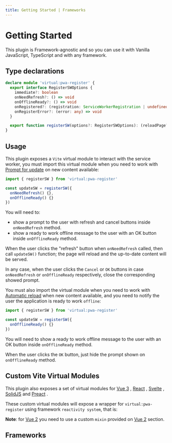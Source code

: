 ```yaml
---
title: Getting Started | Frameworks
---
```


# Getting Started 

This plugin is Framework-agnostic and so you can use it with Vanilla JavaScript, TypeScript and with any framework.

## Type declarations

```ts
declare module 'virtual:pwa-register' {
  export interface RegisterSWOptions {
    immediate?: boolean
    onNeedRefresh?: () => void
    onOfflineReady?: () => void
    onRegistered?: (registration: ServiceWorkerRegistration | undefined) => void
    onRegisterError?: (error: any) => void
  }

  export function registerSW(options?: RegisterSWOptions): (reloadPage?: boolean) => Promise<void>
}
```

## Usage

This plugin exposes a `Vite` virtual module to interact with the service worker, you must import this virtual module 
when you need to work with [Prompt for update](/guide/prompt-for-update.html) on new content available:

```ts
import { registerSW } from 'virtual:pwa-register'

const updateSW = registerSW({
  onNeedRefresh() {},
  onOfflineReady() {}
})
```

You will need to:
- show a prompt to the user with refresh and cancel buttons inside `onNeedRefresh` method.
- show a ready to work offline message to the user with an OK button inside `onOfflineReady` method.

When the user clicks the "refresh" button when `onNeedRefresh` called, then call `updateSW()` function; the page will
reload and the up-to-date content will be served.

In any case, when the user clicks the `Cancel` or `OK` buttons in case `onNeedRefresh` or `onOfflineReady` respectively,
close the corresponding showed prompt.

You must also import the virtual module when you need to work with [Automatic reload](/guide/auto-update.html) when new
content available, and you need to notify the user the application is ready to work `offline`:

```ts
import { registerSW } from 'virtual:pwa-register'

const updateSW = registerSW({
  onOfflineReady() {}
})
```

You will need to show a ready to work offline message to the user with an OK button inside `onOfflineReady` method.

When the user clicks the `OK` button, just hide the prompt shown on `onOfflineReady` method.

## Custom Vite Virtual Modules

This plugin also exposes a set of virtual modules for [Vue 3](https://v3.vuejs.org/) <outbound-link />,
[React](https://reactjs.org/) <outbound-link />, [Svelte](https://svelte.dev/docs) <outbound-link />, 
[SolidJS](https://www.solidjs.com/) <outbound-link /> and [Preact](https://preactjs.com/) <outbound-link />.  

<p id="virtual-modules-frameworks">These custom virtual modules will expose a wrapper for 
<code>virtual:pwa-register</code> using framework <code>reactivity system</code>, that is:</p>

<ul aria-labelledby="virtual-modules-frameworks">
<md-list-anchor href="https://v3.vuejs.org/api/refs-api.html#ref" :external="true">
  <template #heading><code>virtual:pwa-register/vue</code>:&#160;</template>
  <template #link>ref</template>
  <template #trailing>&#160;for <code>Vue 3</code>.</template>
</md-list-anchor>
<md-list-anchor href="https://reactjs.org/docs/hooks-reference.html#usestate" :external="true">
  <template #heading><code>virtual:pwa-register/react</code>:&#160;</template>
  <template #link>useState</template>
  <template #trailing>&#160;for <code>React</code>.</template>
</md-list-anchor>
<md-list-anchor href="https://svelte.dev/docs#writable" :external="true">
  <template #heading><code>virtual:pwa-register/svelte</code>:&#160;</template>
  <template #link>writable</template>
  <template #trailing>&#160;for <code>Svelte</code>.</template>
</md-list-anchor>
<md-list-anchor href="https://www.solidjs.com/docs/latest/api#createsignal" :external="true">
  <template #heading><code>virtual:pwa-register/solid</code>:&#160;</template>
  <template #link>createSignal</template>
  <template #trailing>&#160;for <code>SolidJS</code>.</template>
</md-list-anchor>
<md-list-anchor href="https://preactjs.com/guide/v10/hooks#usestate" :external="true">
  <template #heading><code>virtual:pwa-register/preact</code>:&#160;</template>
  <template #link>useState</template>
  <template #trailing>&#160;for <code>Preact</code>.</template>
</md-list-anchor>
</ul>

**Note**: for [Vue 2](https://vuejs.org/) <outbound-link /> you need to use a custom `mixin` provided on 
[Vue 2](/frameworks/vue.html#vue-2) section.

## Frameworks

<ul aria-labelledby="frameworks">
<md-list-anchor href="/frameworks/vue.html">
  <template #link>Vue</template>
</md-list-anchor>
<md-list-anchor href="/frameworks/react.html">
  <template #link>React</template>
</md-list-anchor>
<md-list-anchor href="/frameworks/svelte.html">
  <template #link>Svelte</template>
</md-list-anchor>
<md-list-anchor href="/frameworks/sveltekit.html">
  <template #link>SvelteKit</template>
</md-list-anchor>
<md-list-anchor href="/frameworks/solidjs.html">
  <template #link>SolidJS</template>
</md-list-anchor>
<md-list-anchor href="/frameworks/preact.html">
  <template #link>Preact</template>
</md-list-anchor>
<md-list-anchor href="/frameworks/vitepress.html">
  <template #link>VitePress</template>
</md-list-anchor>
</ul>
